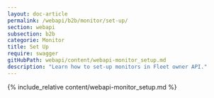 ```yaml
---
layout: doc-article
permalink: /webapi/b2b/monitor/set-up/
section: webapi
subsection: b2b
categorie: Monitor
title: Set Up
require: swagger
gitHubPath: webapi/content/webapi-monitor_setup.md
description: "Learn how to set-up monitors in Fleet owner API."
---
```

{% include_relative content/webapi-monitor_setup.md %}